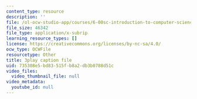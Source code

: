 ```yaml
---
content_type: resource
description: ''
file: /ol-ocw-studio-app/courses/6-00sc-introduction-to-computer-science-and-programming-spring-2011/735308e5bd83515fb8a2db3b0788d51c_hGQw3KJ7i6Q.vtt
file_size: 46342
file_type: application/x-subrip
learning_resource_types: []
license: https://creativecommons.org/licenses/by-nc-sa/4.0/
ocw_type: OCWFile
resourcetype: Other
title: 3play caption file
uid: 735308e5-bd83-515f-b8a2-db3b0788d51c
video_files:
  video_thumbnail_file: null
video_metadata:
  youtube_id: null
---
```

